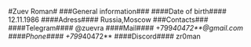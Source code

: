#Zuev Roman#
###General information###
####Date of birth####
12.11.1986
####Adress####
Russia,Moscow
###Contacts###
####Telegram####
@zuevra
####Mail####
+799*40472**@gmail.com
####Phone####
+799*40472**
####Discord####
zr0man
